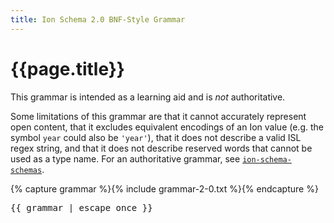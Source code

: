 ```yaml
---
title: Ion Schema 2.0 BNF-Style Grammar
---
```

# {{page.title}}

This grammar is intended as a learning aid and is _not_ authoritative.

Some limitations of this grammar are that it cannot accurately represent open content, that it excludes equivalent encodings of an Ion value (e.g. the symbol `year` could also be `'year'`), that it does not describe a valid ISL regex string, and that it does not describe reserved words that cannot be used as a type name.
For an authoritative grammar, see [`ion-schema-schemas`](https://github.com/amzn/ion-schema-schemas).

{% capture grammar %}{% include grammar-2-0.txt %}{% endcapture %}
<pre class="grammar">
{{ grammar | escape_once }}
</pre>